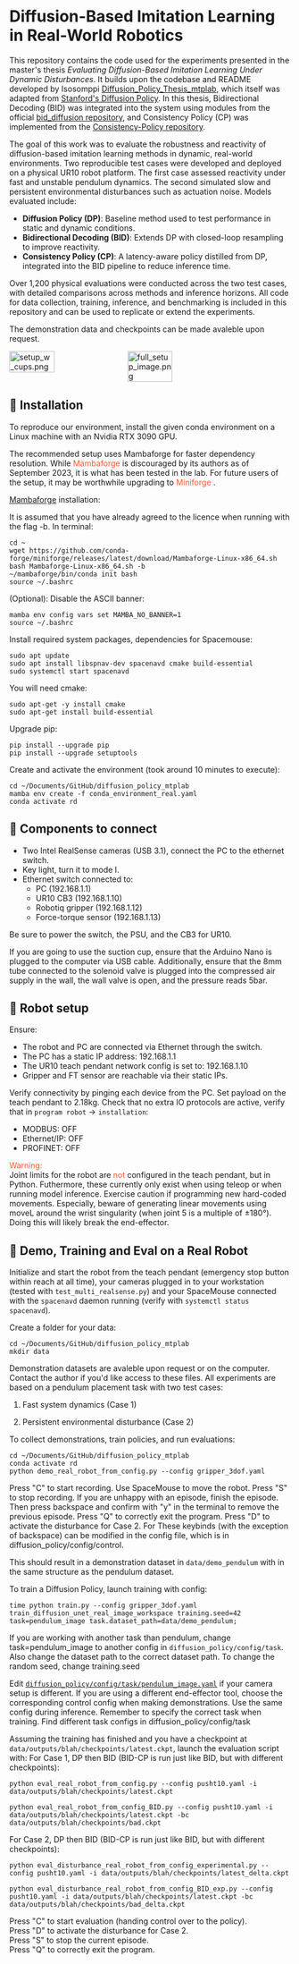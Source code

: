 # Diffusion-Based Imitation Learning in Real-World Robotics

This repository contains the code used for the experiments presented in the master's thesis *Evaluating Diffusion-Based Imitation Learning Under Dynamic Disturbances*. It builds upon the codebase and README developed by Isosomppi [Diffusion_Policy_Thesis_mtplab](https://github.com/niiloemil/diffusion_policy_thesis_mtplab), which itself was adapted from [Stanford's Diffusion Policy](https://github.com/real-stanford/diffusion_policy). In this thesis, Bidirectional Decoding (BID) was integrated into the system using modules from the official [bid_diffusion repository](https://github.com/YuejiangLIU/bid_diffusion), and Consistency Policy (CP) was implemented from the [Consistency-Policy repository](https://github.com/Aaditya-Prasad/Consistency-Policy).

The goal of this work was to evaluate the robustness and reactivity of diffusion-based imitation learning methods in dynamic, real-world environments. Two reproducible test cases were developed and deployed on a physical UR10 robot platform. The first case assessed reactivity under fast and unstable pendulum dynamics. The second simulated slow and persistent environmental disturbances such as actuation noise. Models evaluated include:

- **Diffusion Policy (DP)**: Baseline method used to test performance in static and dynamic conditions.
- **Bidirectional Decoding (BID)**: Extends DP with closed-loop resampling to improve reactivity.
- **Consistency Policy (CP)**: A latency-aware policy distilled from DP, integrated into the BID pipeline to reduce inference time.

Over 1,200 physical evaluations were conducted across the two test cases, with detailed comparisons across methods and inference horizons. All code for data collection, training, inference, and benchmarking is included in this repository and can be used to replicate or extend the experiments.

The demonstration data and checkpoints can be made avaleble upon request.

<div style="display: flex; gap: 10px;">
  <img src="Media/setup_w_cups.png" alt="setup_w_cups.png" width="40%">
  <img src="Media/full_setup_image.png" alt="full_setup_image.png" width="40%">
</div>

## 💾 Installation

To reproduce our environment, install the given conda environment on a Linux machine with an Nvidia RTX 3090 GPU. 

The recommended setup uses Mambaforge for faster dependency resolution. While <span style="color:ff5733
"> Mambaforge </span> is discouraged by its authors as of September 2023, it is what has been tested in the lab. For future users of the setup, it may be worthwhile upgrading to <span style="color:ff5733
"> Miniforge </span>.

[Mambaforge](https://github.com/conda-forge/miniforge#mambaforge) installation: 

It is assumed that you have already agreed to the licence when running with the flag -b. In terminal:

```console
cd ~
wget https://github.com/conda-forge/miniforge/releases/latest/download/Mambaforge-Linux-x86_64.sh
bash Mambaforge-Linux-x86_64.sh -b
~/mambaforge/bin/conda init bash
source ~/.bashrc
```

(Optional): Disable the ASCII banner:
```console
mamba env config vars set MAMBA_NO_BANNER=1
source ~/.bashrc
```


Install required system packages, dependencies for Spacemouse:
```console
sudo apt update
sudo apt install libspnav-dev spacenavd cmake build-essential
sudo systemctl start spacenavd
```

You will need cmake:
```console
sudo apt-get -y install cmake
sudo apt-get install build-essential
```

Upgrade pip:
```console
pip install --upgrade pip
pip install --upgrade setuptools
```

Create and activate the environment (took around 10 minutes to execute):
```console
cd ~/Documents/GitHub/diffusion_policy_mtplab
mamba env create -f conda_environment_real.yaml
conda activate rd
```
## 🔌 Components to connect 

- Two Intel RealSense cameras (USB 3.1), connect the PC to the ethernet switch.
- Key light, turn it to mode I.
- Ethernet switch connected to:
  - PC (192.168.1.1)
  - UR10 CB3 (192.168.1.10)
  - Robotiq gripper (192.168.1.12)
  - Force-torque sensor (192.168.1.13)


Be sure to power the switch, the PSU, and the CB3 for UR10.

If you are going to use the suction cup, ensure that the Arduino Nano is plugged to the computer via USB cable. Additionally, ensure that the 8mm tube connected to the solenoid valve is plugged into the compressed air supply in the wall, the wall valve is open, and the pressure reads 5bar. 

## 💾 Robot setup

Ensure:
- The robot and PC are connected via Ethernet through the switch.
- The PC has a static IP address: 192.168.1.1
- The UR10 teach pendant network config is set to: 192.168.1.10
- Gripper and FT sensor are reachable via their static IPs.

Verify connectivity by pinging each device from the PC.
Set payload on the teach pendant to 2.18kg. Check that no extra IO protocols are active, verify that in `program robot` -> `installation`:
- MODBUS: OFF
- Ethernet/IP: OFF
- PROFINET: OFF

<span style="color:ff5733"> Warning: </span>\
Joint limits for the robot are <span style="color:ff5733"> not </span> configured in the teach pendant, but in Python. Futhermore, these currently only exist when using teleop or when running model inference. Exercise caution if programming new hard-coded movements. Especially, beware of generating linear movements using moveL around the wrist singularity (when joint 5 is a multiple of ±180°). Doing this will likely break the end-effector.


## 🦾 Demo, Training and Eval on a Real Robot
Initialize and start the robot from the teach pendant (emergency stop button within reach at all time), your cameras plugged in to your workstation (tested with `test_multi_realsense.py`) and your SpaceMouse connected with the `spacenavd` daemon running (verify with `systemctl status spacenavd`).

Create a folder for your data:
```console
cd ~/Documents/GitHub/diffusion_policy_mtplab
mkdir data
```

Demonstration datasets are avaleble upon request or on the computer. Contact the author if you'd like access to these files. All experiments are based on a pendulum placement task with two test cases:

1. Fast system dynamics (Case 1)

2. Persistent environmental disturbance (Case 2)

To collect demonstrations, train policies, and run evaluations:

```console
cd ~/Documents/GitHub/diffusion_policy_mtplab
conda activate rd
python demo_real_robot_from_config.py --config gripper_3dof.yaml
```

Press "C" to start recording. Use SpaceMouse to move the robot. Press "S" to stop recording. If you are unhappy with an episode, finish the episode. Then press backspace and confirm with "y" in the terminal to remove the previous episode. Press "Q" to correctly exit the program. Press "D" to activate the disturbance for Case 2. For These keybinds (with the exception of backspace) can be modified in the config file, which is in diffusion_policy/config/control.

This should result in a demonstration dataset in `data/demo_pendulum` with in the same structure as the pendulum dataset.

To train a Diffusion Policy, launch training with config:
```console
time python train.py --config gripper_3dof.yaml train_diffusion_unet_real_image_workspace training.seed=42 task=pendulum_image task.dataset_path=data/demo_pendulum;
```

If you are working with another task than pendulum, change task=pendulum_image to another config in `diffusion_policy/config/task`. Also change the dataset path to the correct dataset path. To change the random seed, change training.seed 

Edit [`diffusion_policy/config/task/pendulum_image.yaml`](./diffusion_policy/config/task/pendulum_image.yaml) if your camera setup is different. If you are using a different end-effector tool, choose the corresponding control config when making demonstrations. Use the same config during inference. Remember to specify the correct task when training. Find different task configs in diffusion_policy/config/task

Assuming the training has finished and you have a checkpoint at `data/outputs/blah/checkpoints/latest.ckpt`, launch the evaluation script with:
For Case 1, DP then BID (BID-CP is run just like BID, but with different checkpoints):
```console
python eval_real_robot_from_config.py --config pusht10.yaml -i data/outputs/blah/checkpoints/latest.ckpt

python eval_real_robot_from_config_BID.py --config pusht10.yaml -i data/outputs/blah/checkpoints/latest.ckpt -bc data/outputs/blah/checkpoints/bad.ckpt
```

For Case 2, DP then BID (BID-CP is run just like BID, but with different checkpoints):
```console
python eval_disturbance_real_robot_from_config_experimental.py --config pusht10.yaml -i data/outputs/blah/checkpoints/latest_delta.ckpt

python eval_disturbance_real_robot_from_config_BID_exp.py --config pusht10.yaml -i data/outputs/blah/checkpoints/latest.ckpt -bc data/outputs/blah/checkpoints/bad_delta.ckpt
```

Press "C" to start evaluation (handing control over to the policy).\
Press "D" to activate the disturbance for Case 2.\
Press "S" to stop the current episode.\
Press "Q" to correctly exit the program.
